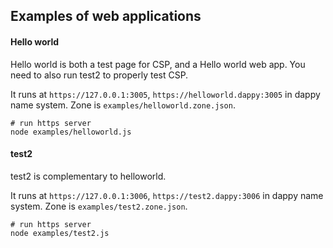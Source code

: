 ## Examples of web applications

#### Hello world

Hello world is both a test page for CSP, and a Hello world web app. You need to also run test2 to properly test CSP.

It runs at `https://127.0.0.1:3005`, `https://helloworld.dappy:3005` in dappy name system. Zone is `examples/helloworld.zone.json`.

```
# run https server
node examples/helloworld.js
```

#### test2

test2 is complementary to helloworld.

It runs at `https://127.0.0.1:3006`, `https://test2.dappy:3006` in dappy name system. Zone is `examples/test2.zone.json`.

```
# run https server
node examples/test2.js
```